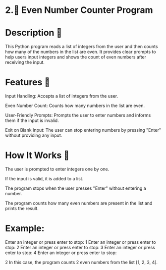 # 2.🔢 Even Number Counter Program
# Description 📜
This Python program reads a list of integers from the user and then counts how many of the numbers in the list are even. It provides clear prompts to help users input integers and shows the count of even numbers after receiving the input.

# Features 🎯
Input Handling: Accepts a list of integers from the user.

Even Number Count: Counts how many numbers in the list are even.

User-Friendly Prompts: Prompts the user to enter numbers and informs them if the input is invalid.

Exit on Blank Input: The user can stop entering numbers by pressing "Enter" without providing any input.

# How It Works 🔄
The user is prompted to enter integers one by one.

If the input is valid, it is added to a list.

The program stops when the user presses "Enter" without entering a number.

The program counts how many even numbers are present in the list and prints the result.

# Example:

Enter an integer or press enter to stop: 1
Enter an integer or press enter to stop: 2
Enter an integer or press enter to stop: 3
Enter an integer or press enter to stop: 4
Enter an integer or press enter to stop: 

2
In this case, the program counts 2 even numbers from the list [1, 2, 3, 4].